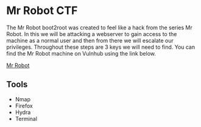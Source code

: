 # Mr Robot CTF

The Mr Robot boot2root was created to feel like a hack from the series Mr Robot.  In this we will be attacking a webserver to gain access to the machine as a normal user and then from there we will escalate our privileges.  Throughout these steps are 3 keys we will need to find.  You can find the Mr Robot machine on Vulnhub using the link below.

<a href="https://www.vulnhub.com/entry/mr-robot-1,151/">Mr Robot</a>

## Tools

- Nmap
- Firefox
- Hydra
- Terminal

